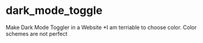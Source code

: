# dark_mode_toggle
Make Dark Mode Toggler in a Website
*I am terriable to choose color. Color schemes are not perfect
